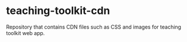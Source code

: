 # teaching-toolkit-cdn
Repository that contains CDN files such as CSS and images for teaching toolkit web app.
